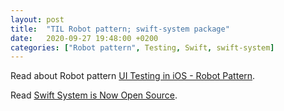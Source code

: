 ```yaml
---
layout: post
title:  "TIL Robot pattern; swift-system package"
date:   2020-09-27 19:48:00 +0200
categories: ["Robot pattern", Testing, Swift, swift-system]
---
```

Read about Robot pattern [UI Testing in iOS - Robot Pattern](https://code.egym.de/ui-testing-in-ios-robot-pattern-6e0dfb72514d).

Read [Swift System is Now Open Source](https://swift.org/blog/swift-system/).
